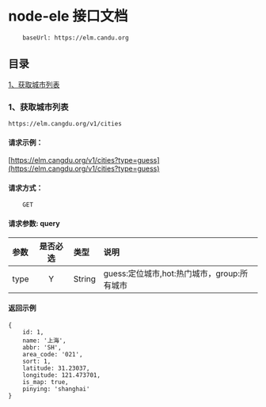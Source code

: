 # node-ele 接口文档

```
    baseUrl: https://elm.candu.org
```

## 目录
[1、获取城市列表](#1获取城市列表)<br>
<!-- [2、获取热门城市](#2获取热门城市)<br> -->

### 1、获取城市列表
```
https://elm.cangdu.org/v1/cities
```

#### 请求示例：
[https://elm.cangdu.org/v1/cities?type=guess](https://elm.cangdu.org/v1/cities?type=guess)

#### 请求方式：
```
    GET
```

#### 请求参数: query
|参数|是否必选|类型|说明|
|:-----|:------:|:-----|:-----|
|type|Y|String|guess:定位城市,hot:热门城市，group:所有城市

#### 返回示例
```
{
    id: 1,
    name: '上海',
    abbr: 'SH',
    area_code: '021',
    sort: 1,
    latitude: 31.23037,
    longitude: 121.473701,
    is_map: true,
    pinying: 'shanghai'
}
```
